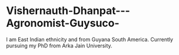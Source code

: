 # Vishernauth-Dhanpat---Agronomist-Guysuco-
I am East Indian ethnicity and from Guyana South America. Currently pursuing my PhD from Arka Jain University. 
